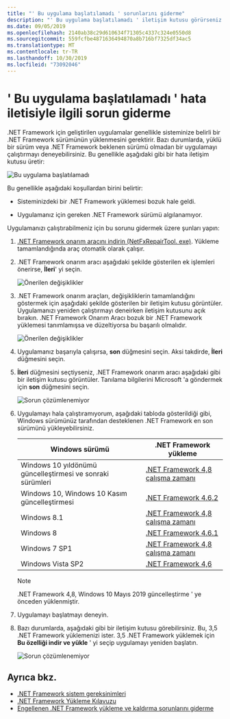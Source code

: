 ```yaml
---
title: "' Bu uygulama başlatılamadı ' sorunlarını giderme"
description: "' Bu uygulama başlatılamadı ' iletişim kutusu görürseniz yapılacaklar hakkında bilgi edinin."
ms.date: 09/05/2019
ms.openlocfilehash: 2140ab38c29d610634f71305c4337c324e0550d8
ms.sourcegitcommit: 559fcfbe4871636494870a8b716bf7325df34ac5
ms.translationtype: MT
ms.contentlocale: tr-TR
ms.lasthandoff: 10/30/2019
ms.locfileid: "73092046"
---
```

# <a name="troubleshooting-a-this-application-could-not-be-started-error-message"></a>' Bu uygulama başlatılamadı ' hata iletisiyle ilgili sorun giderme

.NET Framework için geliştirilen uygulamalar genellikle sisteminize belirli bir .NET Framework sürümünün yüklenmesini gerektirir. Bazı durumlarda, yüklü bir sürüm veya .NET Framework beklenen sürümü olmadan bir uygulamayı çalıştırmayı deneyebilirsiniz. Bu genellikle aşağıdaki gibi bir hata iletişim kutusu üretir:

![Bu uygulama başlatılamadı](media/application-not-started/app-could-not-be-started.png)

Bu genellikle aşağıdaki koşullardan birini belirtir:

- Sisteminizdeki bir .NET Framework yüklemesi bozuk hale geldi.

- Uygulamanız için gereken .NET Framework sürümü algılanamıyor.

Uygulamanızı çalıştırabilmeniz için bu sorunu gidermek üzere şunları yapın:

1. [.NET Framework onarım aracını indirin (NetFxRepairTool. exe)](https://www.microsoft.com/download/details.aspx?id=30135). Yükleme tamamlandığında araç otomatik olarak çalışır.

1. .NET Framework onarım aracı aşağıdaki şekilde gösterilen ek işlemleri önerirse, **İleri**' yi seçin.

   ![Önerilen değişiklikler](media/application-not-started/repair-tool-recommended-changes.png)

1. .NET Framework onarım araçları, değişikliklerin tamamlandığını göstermek için aşağıdaki şekilde gösterilen bir iletişim kutusu görüntüler. Uygulamanızı yeniden çalıştırmayı deneirken iletişim kutusunu açık bırakın. .NET Framework Onarım Aracı bozuk bir .NET Framework yüklemesi tanımlamışsa ve düzeltiyorsa bu başarılı olmalıdır.

   ![Önerilen değişiklikler](media/application-not-started/repair-tool-changes-complete.png)

1. Uygulamanız başarıyla çalışırsa, **son** düğmesini seçin. Aksi takdirde, **İleri** düğmesini seçin.

1. **İleri** düğmesini seçtiyseniz, .NET Framework onarım aracı aşağıdaki gibi bir iletişim kutusu görüntüler. Tanılama bilgilerini Microsoft 'a göndermek için **son** düğmesini seçin.

   ![Sorun çözümlenemiyor](media/application-not-started/repair-tool-no-resolution.png)

1. Uygulamayı hala çalıştıramıyorum, aşağıdaki tabloda gösterildiği gibi, Windows sürümünüz tarafından desteklenen .NET Framework en son sürümünü yükleyebilirsiniz.

   |Windows sürümü|.NET Framework yükleme|
   |---|---|
   |Windows 10 yıldönümü güncelleştirmesi ve sonraki sürümleri|[.NET Framework 4,8 çalışma zamanı](https://dotnet.microsoft.com/download/dotnet-framework/net48)|
   |Windows 10, Windows 10 Kasım güncelleştirmesi|[.NET Framework 4.6.2](https://www.microsoft.com/download/details.aspx?id=53345)|
   |Windows 8.1|[.NET Framework 4,8 çalışma zamanı](https://dotnet.microsoft.com/download/dotnet-framework/net48)|
   |Windows 8|[.NET Framework 4.6.1](https://www.microsoft.com/download/details.aspx?id=49981)|
   |Windows 7 SP1|[.NET Framework 4,8 çalışma zamanı](https://dotnet.microsoft.com/download/dotnet-framework/net48)|
   |Windows Vista SP2|[.NET Framework 4,6](https://www.microsoft.com/download/details.aspx?id=48130)|

   > [!NOTE]
   > .NET Framework 4,8, Windows 10 Mayıs 2019 güncelleştirme ' ye önceden yüklenmiştir.

1. Uygulamayı başlatmayı deneyin.

1. Bazı durumlarda, aşağıdaki gibi bir iletişim kutusu görebilirsiniz. Bu, 3,5 .NET Framework yüklemenizi ister. 3,5 .NET Framework yüklemek için **Bu özelliği indir ve yükle** ' yi seçip uygulamayı yeniden başlatın.

   ![Sorun çözümlenemiyor](media/application-not-started/install-3-5.png)

## <a name="see-also"></a>Ayrıca bkz.

- [.NET Framework sistem gereksinimleri](../get-started/system-requirements.md)
- [.NET Framework Yükleme Kılavuzu](index.md)
- [Engellenen .NET Framework yükleme ve kaldırma sorunlarını giderme](troubleshoot-blocked-installations-and-uninstallations.md)
